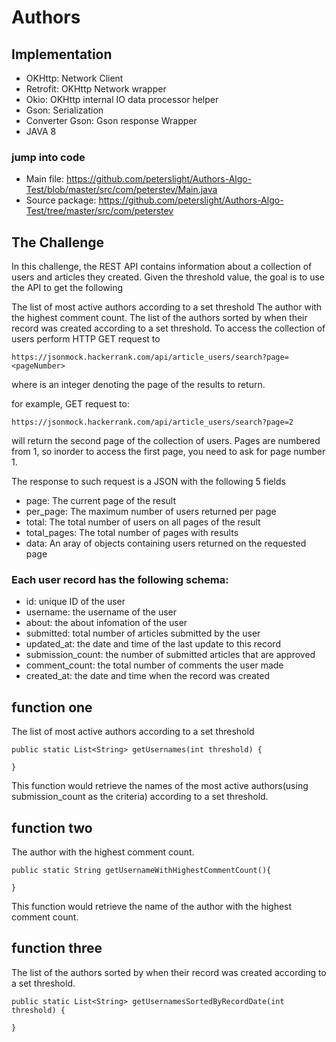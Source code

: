# Authors

## Implementation
* OKHttp: Network Client
* Retrofit: OKHttp Network wrapper
* Okio: OKHttp internal IO data processor helper
* Gson: Serialization
* Converter Gson: Gson response Wrapper
* JAVA 8

### jump into code
* Main file: https://github.com/peterslight/Authors-Algo-Test/blob/master/src/com/peterstev/Main.java
* Source package: https://github.com/peterslight/Authors-Algo-Test/tree/master/src/com/peterstev

## The Challenge

In this challenge, the REST API contains information about a collection of users and articles they created. Given the threshold value, the goal is to use the API to get the following

The list of most active authors according to a set threshold
The author with the highest comment count.
The list of the authors sorted by when their record was created according to a set threshold.
To access the collection of users perform HTTP GET request to

    https://jsonmock.hackerrank.com/api/article_users/search?page=<pageNumber>
    
 where is an integer denoting the page of the results to return.

for example, GET request to:

    https://jsonmock.hackerrank.com/api/article_users/search?page=2
will return the second page of the collection of users. Pages are numbered from 1, so inorder to access the first page, you need to ask for page number 1.

The response to such request is a JSON with the following 5 fields

* page: The current page of the result
* per_page: The maximum number of users returned per page
* total: The total number of users on all pages of the result
* total_pages: The total number of pages with results
* data: An aray of objects containing users returned on the requested page

### Each user record has the following schema:

* id: unique ID of the user
* username: the username of the user
* about: the about infomation of the user
* submitted: total number of articles submitted by the user
* updated_at: the date and time of the last update to this record
* submission_count: the number of submitted articles that are approved
* comment_count: the total number of comments the user made
* created_at: the date and time when the record was created


## function one

The list of most active authors according to a set threshold

    public static List<String> getUsernames(int threshold) {

    }

This function would retrieve the names of the most active authors(using submission_count as the criteria) according to a set threshold.

## function two

The author with the highest comment count.

    public static String getUsernameWithHighestCommentCount(){

    }
This function would retrieve the name of the author with the highest comment count.

## function three

The list of the authors sorted by when their record was created according to a set threshold.

    public static List<String> getUsernamesSortedByRecordDate(int threshold) {

    }
